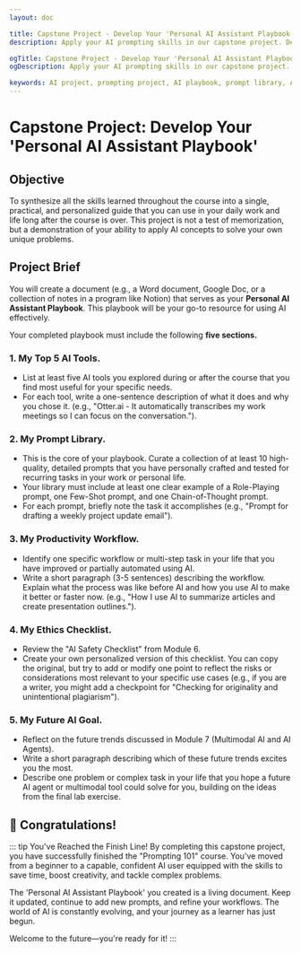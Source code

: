 ```yaml
---
layout: doc

title: Capstone Project - Develop Your 'Personal AI Assistant Playbook'
description: Apply your AI prompting skills in our capstone project. Develop a 'Personal AI Assistant Playbook' by curating tools, building a prompt library, and defining your own AI workflow.

ogTitle: Capstone Project - Develop Your 'Personal AI Assistant Playbook'
ogDescription: Apply your AI prompting skills in our capstone project. Develop a 'Personal AI Assistant Playbook' by curating tools, building a prompt library, and defining your own AI workflow.

keywords: AI project, prompting project, AI playbook, prompt library, AI workflow, generative AI project, AI for productivity
---
```

# Capstone Project: Develop Your 'Personal AI Assistant Playbook'

## Objective

To synthesize all the skills learned throughout the course into a single, practical, and personalized guide that you can use in your daily work and life long after the course is over. This project is not a test of memorization, but a demonstration of your ability to apply AI concepts to solve your own unique problems.

## Project Brief

You will create a document (e.g., a Word document, Google Doc, or a collection of notes in a program like Notion) that serves as your **Personal AI Assistant Playbook**. This playbook will be your go-to resource for using AI effectively.

Your completed playbook must include the following **five sections.**

### 1. My Top 5 AI Tools.

* List at least five AI tools you explored during or after the course that you find most useful for your specific needs.
* For each tool, write a one-sentence description of what it does and why you chose it. (e.g., "Otter.ai - It automatically transcribes my work meetings so I can focus on the conversation.").

### 2. My Prompt Library.

* This is the core of your playbook. Curate a collection of at least 10 high-quality, detailed prompts that you have personally crafted and tested for recurring tasks in your work or personal life.
* Your library must include at least one clear example of a Role-Playing prompt, one Few-Shot prompt, and one Chain-of-Thought prompt.
* For each prompt, briefly note the task it accomplishes (e.g., "Prompt for drafting a weekly project update email").

### 3. My Productivity Workflow.

* Identify one specific workflow or multi-step task in your life that you have improved or partially automated using AI.
* Write a short paragraph (3-5 sentences) describing the workflow. Explain what the process was like before AI and how you use AI to make it better or faster now. (e.g., "How I use AI to summarize articles and create presentation outlines.").

### 4. My Ethics Checklist.

* Review the "AI Safety Checklist" from Module 6.
* Create your own personalized version of this checklist. You can copy the original, but try to add or modify one point to reflect the risks or considerations most relevant to your specific use cases (e.g., if you are a writer, you might add a checkpoint for "Checking for originality and unintentional plagiarism").

### 5. My Future AI Goal.

* Reflect on the future trends discussed in Module 7 (Multimodal AI and AI Agents).
* Write a short paragraph describing which of these future trends excites you the most.
* Describe one problem or complex task in your life that you hope a future AI agent or multimodal tool could solve for you, building on the ideas from the final lab exercise.

## 🎉 Congratulations!

::: tip You've Reached the Finish Line!
By completing this capstone project, you have successfully finished the "Prompting 101" course. You've moved from a beginner to a capable, confident AI user equipped with the skills to save time, boost creativity, and tackle complex problems.

The 'Personal AI Assistant Playbook' you created is a living document. Keep it updated, continue to add new prompts, and refine your workflows. The world of AI is constantly evolving, and your journey as a learner has just begun.

Welcome to the future—you're ready for it!
:::

